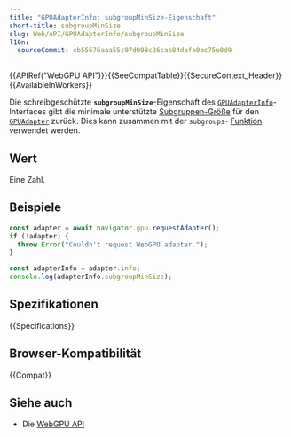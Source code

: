 ```yaml
---
title: "GPUAdapterInfo: subgroupMinSize-Eigenschaft"
short-title: subgroupMinSize
slug: Web/API/GPUAdapterInfo/subgroupMinSize
l10n:
  sourceCommit: cb55676aaa55c97d098c26cab84dafa0ac75e0d9
---
```


{{APIRef("WebGPU API")}}{{SeeCompatTable}}{{SecureContext_Header}}{{AvailableInWorkers}}

Die schreibgeschützte **`subgroupMinSize`**-Eigenschaft des [`GPUAdapterInfo`](/de/docs/Web/API/GPUAdapterInfo)-Interfaces gibt die minimale unterstützte [Subgruppen-Größe](https://gpuweb.github.io/gpuweb/wgsl/#subgroup-size) für den [`GPUAdapter`](/de/docs/Web/API/GPUAdapter) zurück. Dies kann zusammen mit der `subgroups`- [Funktion](/de/docs/Web/API/GPUSupportedFeatures) verwendet werden.

## Wert

Eine Zahl.

## Beispiele

```js
const adapter = await navigator.gpu.requestAdapter();
if (!adapter) {
  throw Error("Couldn't request WebGPU adapter.");
}

const adapterInfo = adapter.info;
console.log(adapterInfo.subgroupMinSize);
```

## Spezifikationen

{{Specifications}}

## Browser-Kompatibilität

{{Compat}}

## Siehe auch

- Die [WebGPU API](/de/docs/Web/API/WebGPU_API)
